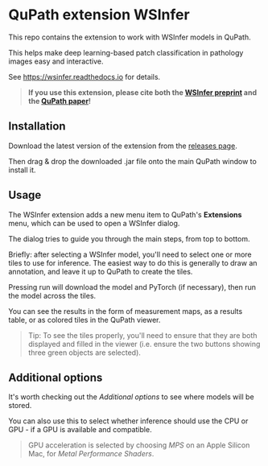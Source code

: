 # QuPath extension WSInfer

This repo contains the extension to work with WSInfer models in QuPath.

This helps make deep learning-based patch classification in pathology images easy and interactive.

See https://wsinfer.readthedocs.io for details.

> **If you use this extension, please cite both the [WSInfer preprint](https://arxiv.org/abs/2309.04631) and the [QuPath paper](https://qupath.readthedocs.io/en/0.4/docs/intro/citing.html)!**

## Installation

Download the latest version of the extension from the [releases page](https://github.com/qupath/qupath-extension-wsinfer/releases).

Then drag & drop the downloaded .jar file onto the main QuPath window to install it.

## Usage

The WSInfer extension adds a new menu item to QuPath's **Extensions** menu, which can be used to open a WSInfer dialog.

The dialog tries to guide you through the main steps, from top to bottom.

Briefly: after selecting a WSInfer model, you'll need to select one or more tiles to use for inference.
The easiest way to do this is generally to draw an annotation, and leave it up to QuPath to create the tiles.

Pressing run will download the model and PyTorch (if necessary), then run the model across the tiles.

You can see the results in the form of measurement maps, as a results table, or as colored tiles in the QuPath viewer.

> Tip: To see the tiles properly, you'll need to ensure that they are both displayed and filled in the viewer (i.e. ensure the two buttons showing three green objects are selected).

## Additional options

It's worth checking out the *Additional options* to see where models will be stored.

You can also use this to select whether inference should use the CPU or GPU - if a GPU is available and compatible.

> GPU acceleration is selected by choosing *MPS* on an Apple Silicon Mac, for *Metal Performance Shaders*.
